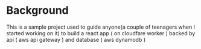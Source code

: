 # Background

This is a sample project used to guide anyone(a couple of teenagers when I started working on it) to build a react app ( on cloudfare worker ) backed by api ( aws api gateway ) and database ( aws dynamodb )